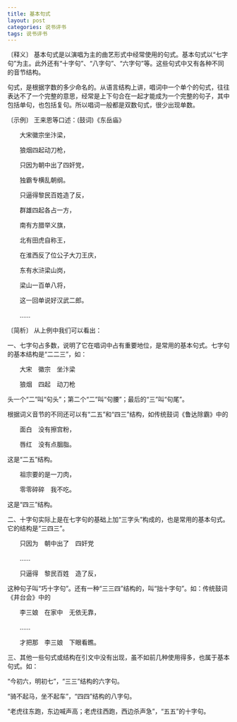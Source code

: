 ```yaml
---
title: 基本句式
layout: post
categories: 说书评书
tags: 说书评书
---
```


〔释义〕 基本句式是以演唱为主的曲艺形式中经常使用的句式。基本句式以“七字句”为主。此外还有“十字句”、“八字句”、“六字句”等。这些句式中又有各种不同的音节结构。

句式，是根据字数的多少命名的。从语言结构上讲，唱词中一个单个的句式，往往表达不了一个完整的意思，经常是上下句合在一起才能成为一个完整的句子，其中包括单句，也包括复句。所以唱词一般都是双数句式，很少出现单数。

〔示例〕 王来恩等口述：(鼓词)《东岳庙》

　　大宋徽宗坐汴梁，

　　狼烟四起动刀枪，

　　只因为朝中出了四奸党，

　　独霸专横乱朝纲。

　　只逼得黎民百姓造了反，

　　群雄四起各占一方，

　　南有方腊举义旗，

　　北有田虎自称王，

　　在淮西反了位公子大刀王庆，

　　东有水浒梁山岗，

　　梁山一百单八将，

　　这一回单说好汉武二郎。

　　……

〔简析〕 从上例中我们可以看出：

一、七字句占多数，说明了它在唱词中占有重要地位，是常用的基本句式。七字句的基本结构是“二二三”，如：

　　大宋　徽宗　坐汴梁

　　狼烟　四起　动刀枪

头一个“二”叫“句头”；第二个“二”叫“句腰”；最后的“三”叫“句尾”。

根据词义音节的不同还可以有“二五”和“四三”结构，如传统鼓词《鲁达除霸》中的

　　面白　没有擦宫粉，

　　唇红　没有点胭脂。

这是“二五”结构。

　　祖宗要的是一刀肉，

　　零零碎碎　我不吃。

这是“四三”结构。

二、十字句实际上是在七字句的基础上加“三字头”构成的，也是常用的基本句式。它的结构是“三四三”。

　　只因为　朝中出了　四奸党

　　……

　　只逼得　黎民百姓　造了反，

这种句子叫“巧十字句”。还有一种“三三四”结构的，叫“拙十字句”。如：传统鼓词《井台会》中的

　　李三娘　在家中　无依无靠，

　　……

　　才把那　李三娘　下眼看瞧。

三、其他一些句式或结构在引文中没有出现，虽不如前几种使用得多，也属于基本句式。如：

“今初六，明初七”，“三三”结构的六字句。

“骑不起马，坐不起车”，“四四”结构的八字句。

“老虎往东跑，东边喊声高；老虎往西跑，西边杀声急”，“五五”的十字句。 